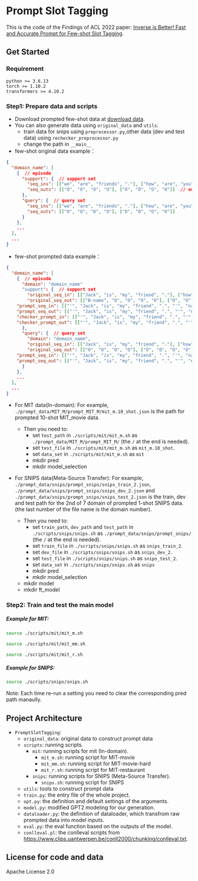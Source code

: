 # Prompt Slot Tagging

This is the code of the Findings of ACL 2022 paper: [Inverse is Better! Fast and Accurate Prompt for Few-shot Slot Tagging](https://arxiv.org/pdf/2204.00885.pdf).

## Get Started

### Requirement
```
python >= 3.6.13
torch >= 1.10.2
transformers >= 4.10.2
```

### Step1: Prepare data and scripts
- Download prompted few-shot data at [download data](https://github.com/AtmaHou/PromptSlotTagging/releases/download/prompt_data/prompt_data.zip).
- You can also generate data using `original_data` and `utils`:
    - train data for snips using `preprocessor.py`,other data \(dev and test data\) using `rechecker_preprocessor.py`
    - change the path in `__main__`
- few-shot original data example：
```json
{
  "domain_name": [
    {  // episode
      "support": {  // support set
        "seq_ins": [["we", "are", "friends", "."], ["how", "are", "you", "?"]],  // input sequence
        "seq_outs": [["O", "O", "O", "O"], ["O", "O", "O", "O"]]  // output sequence in sequence labeling task
      },
      "query": {  // query set
        "seq_ins": [["we", "are", "friends", "."], ["how", "are", "you", "?"]],
        "seq_outs": [["O", "O", "O", "O"], ["O", "O", "O", "O"]]
      }
    },
    ...
  ],
  ...
}
```
- few-shot prompted data example：
```json
{
  "domain_name": [
    {  // episode
      "domain": "domain_name"
      "support": {  // support set
        "original_seq_in": [["Jack", "is", "my", "friend", "."], ["how", "are", "you", "?"]],  // input sequence
        "original_seq_out": [["B-name", "O", "O", "O", "O"], ["O", "O", "O", "O"]],  // output sequence in sequence labeling task
	"prompt_seq_in": [["'", "Jack", "is", "my", "friend", ".", "'", "name", "refers", "to"]...],
	"prompt_seq_out": [["'", "Jack", "is", "my", "friend", ".", "'", "name", "refers", "to", "Jack"]...],
	"checker_prompt_in": [["'", "Jack", "is", "my", "friend", ".", "'", "name", "refers", "to", "Jack", ".", "loaction", "refers", "to"]...],
	"checker_prompt_out": [["'", "Jack", "is", "my", "friend", ".", "'", "name", "refers", "to", "Jack", ".", "loaction", "refers", "to", "none"]...]
      },
      "query": {  // query set
      	"domain": "domain_name",
        "original_seq_in": [["Jack", "is", "my", "friend", "."], ["how", "are", "you", "?"]],  // input sequence
        "original_seq_out": [["O", "O", "O", "O"], ["O", "O", "O", "O"]],  // output sequence in sequence labeling task
	"prompt_seq_in": [["'", "Jack", "is", "my", "friend", ".", "'", "name", "refers", "to"]...],
	"prompt_seq_out": [["'", "Jack", "is", "my", "friend", ".", "'", "name", "refers", "to", "Jack"]...]
      }
    },
    ...
  ],
  ...
}
```
- For MIT data(In-domain): 
For example, `./prompt_data/MIT_M/prompt_MIT_M/mit_m.10_shot.json` is the path for prompted 10-shot MIT_movie data. 
    - Then you need to:
        - set `test_path` in `./scripts/mit/mit_m.sh` as `./prompt_data/MIT_M/prompt_MIT_M/` (the `/` at the end is needed).
        - set `test_file` in `./scripts/mit/mit_m.sh` as `mit_m.10_shot`.
        - set `data_set` in `./scripts/mit/mit_m.sh` as `mit`
        - mkdir pred
        - mkdir model_selection

- For SNIPS data(Meta-Source Transfer): 
For example, `./prompt_data/snips/prompt_snips/snips_train_2.json`, `./prompt_data/snips/prompt_snips/snips_dev_2.json` and `./prompt_data/snips/prompt_snips/snips_test_2.json` is the train, dev and test path for the 2nd of 7 domain of prompted 1-shot SNIPS data. (the last number of the file name is the domain number).
    - Then you need to:
        - set `train_path`, `dev_path` and `test_path` in `./scripts/snips/snips.sh` as `./prompt_data/snips/prompt_snips/` (the `/` at the end is needed).
        - set `train_file` in `./scripts/snips/snips.sh` as `snips_train_2`.
        - set `dev_file` in `./scripts/snips/snips.sh` as `snips_dev_2`.
        - set `test_file` in `./scripts/snips/snips.sh` as `snips_test_2`.
        - set `data_set` in `./scripts/snips/snips.sh` as `snips`
        - mkdir pred
        - mkdir model_selection
	- mkdir model
	- mkdir ft_model

### Step2: Train and test the main model

##### Example for MIT:
```bash
source ./scripts/mit/mit_m.sh
```

```bash
source ./scripts/mit/mit_mm.sh
```

```bash
source ./scripts/mit/mit_r.sh
```

##### Example for SNIPS:
```bash
source ./scripts/snips/snips.sh
```  
Note: Each time re-run a setting you need to clear the corresponding pred path manaully.
## Project Architecture


- `PromptSlotTagging`:
    - `original_data`: original data to construct prompt data 
    - `scripts`: running scripts.
        - `mit`: running scripts for mit (In-domain).
            - `mit_m.sh`: running script for MIT-movie
            - `mit_mm.sh`: running script for MIT-movie-hard
            - `mit_r.sh`: running script for MIT-restaurant
        - `snips`: running scripts for SNIPS (Meta-Source Transfer).
            -  `snips.sh`: running script for SNIPS
    - `utils`: tools to construct prompt data 
    - `train.py`: the entry file of the whole project.
    - `opt.py`: the definition and default settings of the arguments.
    - `model.py`: modified GPT2 modeling for our generation.
    - `dataloader.py`: the definition of dataloader, which transfrom raw prompted data into model inputs.
    - `eval.py`: the eval function based on the outputs of the model.
    - `conlleval.pl`: the conlleval scripts from https://www.clips.uantwerpen.be/conll2000/chunking/conlleval.txt.
   

## License for code and data
Apache License 2.0

